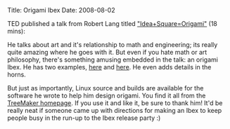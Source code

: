 Title: Origami Ibex
Date: 2008-08-02

TED published a talk from Robert Lang titled ["Idea+Square=Origami"][1] (18
mins):

He talks about art and it's relationship to math and engineering; its really
quite amazing where he goes with it. But even if you hate math or art
philosophy, there's something amusing embedded in the talk: an origami Ibex.
He has two examples, [here][2] and [here][3]. He even adds details in the
horns.

But just as importantly, Linux source and builds are available for the
software he wrote to help him design origami. You find it all from the
[TreeMaker homepage][4]. If you use it and like it, be sure to thank him! It'd
be really neat if someone came up with directions for making an Ibex to keep
people busy in the run-up to the Ibex release party :)

   [1]: http://www.ted.com/index.php/talks/robert_lang_folds_way_new_origami.html

   [2]: http://www.tansu-style.com/robert-j-lang/robert-j-lang-web-gallery/pages/20-P2010150.html

   [3]: http://www.langorigami.com/art/gallery/gallery.php4?name=sentinel

   [4]: http://www.langorigami.com/science/treemaker/treemaker5.php4


